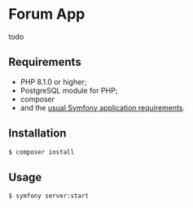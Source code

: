 # Forum App
todo

## Requirements

  * PHP 8.1.0 or higher;
  * PostgreSQL module for PHP;
  * composer
  * and the [usual Symfony application requirements][1].

## Installation

```bash
$ composer install
```

## Usage

```bash
$ symfony server:start
```

[1]: https://symfony.com/doc/current/setup.html#technical-requirements
